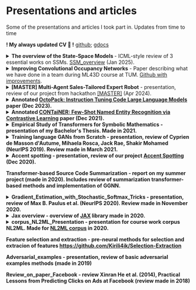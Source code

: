# Presentations and articles
Some of the presentations and articles I took part in. Updates from time to time

**! My always updated CV 🤗 !**
<a href="https://github.com/Kirili4ik/pres-n-articles/blob/master/CV_Kirill_Gelvan.pdf">github</a>;
<a href="https://drive.google.com/file/d/1LTEahoFRRJxkjnUzhgXF0m7II-88U_N7/view">gdocs</a>

<details>
  <summary><b>The overview of the State-Space Models </b> - ICML-style review of 3 essential works on SSMs. <a href=https://github.com/Kirili4ik/pres-n-articles/blob/master/SSM_overview.pdf> SSM_overview</a> (Jan 2025). 
  </summary>
  Three overviewed papers are:
  <br/>
    1) <a href="http://arxiv.org/abs/2008.07669">HiPPO: Recurrent Memory with Optimal Polynomial Projections</a> by A. Gu et. al.
  <br/>
    2) <a href="https://arxiv.org/abs/2303.06349">Resurrecting Recurrent Neural Networks for Long Sequences</a> by A. Orvieto et. al.
  <br/>
    3) <a href="https://arxiv.org/abs/2006.16236">Transformers are RNNs: Fast Autoregressive Transformers with Linear Attention</a> by A. Katharopoulos et. al.
</details>

<details>  
  <summary><b>Improving Convolutional Occupancy Networks</b> - Paper describing what we have done in a team during ML43D course at TUM. <a href=https://github.com/achaikova/convolutional_occupancy_networks> Github with improvements</a>. 
  </summary>
      We modified ConvONets and improved the results on restoration of 3D objects by 10%. <a href=https://github.com/Kirili4ik/pres-n-articles/blob/master/convONets_3d_modifications.pdf> convONets_3d_modifications</a> (Jan 2025). 
   <img src="https://github.com/Kirili4ik/pres-n-articles/blob/master/pictures/pic3d.png">
</details>

<details>
  <summary><b>[MASTER] Multi-Agent Sales-Tailored Expert Robot</b> - presentation, review of our project from hackathon <a href=https://github.com/Kirili4ik/pres-n-articles/blob/master/MASTER_makeathon24.pdf>[MASTER]</a> (Apr 2024). 
  </summary>
  <a href="https://docs.google.com/presentation/d/17EWYDY1u8F9WsE5jBrGQN3B3CoExuMBP6Ve4ACz_Q1g/">gdocs link</a>
  <img src="https://github.com/Kirili4ik/pres-n-articles/blob/master/pictures/master_screen.jpeg">
</details>

<details>
  <summary><b> Annotated <a href=https://github.com/Kirili4ik/pres-n-articles/blob/master/2308.07124_annotated.pdf>OctoPack: Instruction Tuning Code Large Language Models</a> paper (Dec 2023).
  </summary>
  <img src="https://github.com/Kirili4ik/pres-n-articles/blob/master/pictures/octocode_screen.jpeg">
</details>

<details>
  <summary><b> Annotated <a href=https://github.com/Kirili4ik/pres-n-articles/blob/master/2109.07589_annotated.pdf>CONTaiNER: Few-Shot Named Entity Recognition via Contrastive Learning</a> paper (Dec 2021).
  </summary>
  <img src="https://github.com/Kirili4ik/pres-n-articles/blob/master/pictures/container_annotated.png">
</details>

<details>
  <summary><b>Empirical Study of Transformers for Symbolic Mathematics</b> - presentation of my Bachelor's Thesis. Made in 2021.
  </summary>
  <a href="https://drive.google.com/file/d/1vbR7nLNA_hZZJr6fQBoqMPby-zwIktsk/view?usp=sharing"> gdocs link for work in PDF</a>
  
  <a href="https://docs.google.com/presentation/d/1CPpGKa_fV8VHdYyUlyoLdI4NnAnVilKW7imYqdCS-oc/edit?usp=sharing">gdocs link for presentation</a>
  <img src="https://github.com/Kirili4ik/pres-n-articles/blob/master/pictures/sm_table.png">
</details>


<details>
  <summary><b>Training language GANs from Scratch</b> - presentation, review of Cyprien de Masson d'Autume, Mihaela Rosca, Jack Rae,  Shakir Mohamed (NeurIPS 2019). Review made in March 2021.
  </summary>
  <a href="https://docs.google.com/presentation/d/1FeukmDtXGW1q7BILbYi8McTbWs7HussE4ILK0Nm5i48/edit?usp=sharing">gdocs link</a>
  <img src="https://github.com/Kirili4ik/pres-n-articles/blob/master/pictures/Training%20language%20GANs%20from%20Scratch.jpg">
</details>


<details>
  <summary><b>Accent spotting</b> - presentation, review of our project <a href=https://github.com/Kirili4ik/accent-spotting>Accent Spotting</a> (Dec 2020). 
  </summary>
  <a href="https://docs.google.com/presentation/d/1QThL0YQj2-aS9y_ItJT3e31NrB6PkJjs6zM5U0CRFqE">gdocs link</a>
  <img src="https://github.com/Kirili4ik/pres-n-articles/blob/master/pictures/Accent%20Spotting.jpg">
</details>

**Transformer-based Source Code Summarization** - report on my summer project (made in 2020). Includes review of summarization transformer-based methods and implementation of GGNN.

<details>
  <summary><b>Gradient_Estimation_with_Stochastic_Softmax_Tricks</b> - presentation, review of Max B. Paulus et al. (NeurIPS 2020). Review made in November 2020.
  </summary>
  <a href="https://docs.google.com/presentation/d/1gzHozlgx29T2TuRNUW0wILBfrP63gY7wNCV2su6-pHA">gdocs link</a>
  <img src="https://github.com/Kirili4ik/pres-n-articles/blob/master/pictures/Gradient%20Estimation%20with%20Stochastic%20Softmax%20Tricks.jpg">
</details>

<details>
  <summary><b>Jax overview</b> - overview of <a href="https://github.com/google/jax">JAX</a> library made in 2020.
  </summary>
  <a href="https://docs.google.com/presentation/d/1Fd3Ih8AGQnQwHsvZhuoEmUDdynKRN8eO5qsFHC7zu3g/edit?usp=sharing">gdocs link</a>
  <img src="https://github.com/Kirili4ik/pres-n-articles/blob/master/pictures/Jax%20dla%202020.jpg">
</details>

<details>
  <summary><b>corpus_NL2ML_Presentation</b> - presentation for course work corpus NL2ML. Made for <a href="https://github.com/Kirili4ik/NL2ML-corpus">NL2ML corpus</a> in 2020.
  </summary>
  <img src="https://github.com/Kirili4ik/pres-n-articles/blob/master/pictures/image_2021-04-25_00-49-06.png">
</details>

**Feature selection and extraction** - pre-neural methods for selection and extracion of features https://github.com/Kirili4ik/Selection-Extraction

**Adversarial_examples** - presentation, review of basic adversarial examples methods (made in 2019)

**Review_on_paper_Facebook** - review Xinran He et al. (2014), Practical Lessons from Predicting Clicks on Ads at Facebook (review made in 2018)
